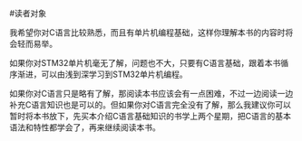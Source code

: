#读者对象

我希望你对C语言比较熟悉，而且有单片机编程基础，这样你理解本书的内容时将会轻而易举。

如果你对STM32单片机毫无了解，问题也不大，只要有C语言基础，跟着本书循序渐进，可以由浅到深学习到STM32单片机编程。

如果你对C语言只是略有了解，那阅读本书应该会有一点困难，不过一边阅读一边补充C语言知识也是可以的。但如果你对C语言完全没有了解，那么我建议你可以暂时将本书放下，先买本介绍C语言基础知识的书学上两个星期，把C语言的基本语法和特性都学会了，再来继续阅读本书。
